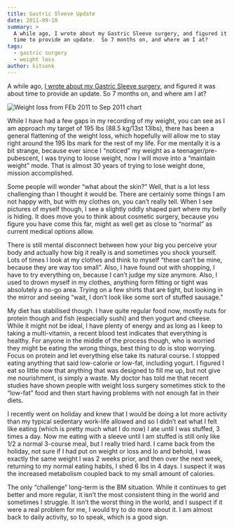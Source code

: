 ```yaml
---
title: Gastric Sleeve Update
date: 2011-09-10
summary: >
  A while ago, I wrote about my Gastric Sleeve surgery, and figured it was about
  time to provide an update.  So 7 months on, and where am I at?
tags:
  - gastric surgery
  - weight loss
author: kitsonk
---
```


A while ago, [I wrote about my Gastric Sleeve surgery](./Gastric-Sleeve-Weight-Loss), and figured it was about time to
provide an update. So 7 months on, and where am I at?

![Weight loss from FEb 2011 to Sep 2011 chart](/images/Weight-Loss-Update.png)

While I have had a few gaps in my recording of my weight, you can see as I am approach my target of 195 lbs (88.5
kg/13st 13lbs), there has been a general flattening of the weight loss, which hopefully will allow me to stay right
around the 195 lbs mark for the rest of my life. For me mentally it is a bit strange, because ever since I “noticed” my
weight as a teenager/pre-pubescent, I was trying to loose weight, now I will move into a “maintain weight” mode. That is
almost 30 years of trying to lose weight done, mission accomplished.

Some people will wonder “what about the skin?” Well, that is a lot less challenging than I thought it would be. There
are certainly some things I am not happy with, but with my clothes on, you can’t really tell. When I see pictures of
myself though, I see a slightly oddly shaped part where my belly is hiding. It does move you to think about cosmetic
surgery, because you figure you have come this far, might as well get as close to “normal” as current medical options
allow.

There is still mental disconnect between how your big you perceive your body and actually how big it really is and
sometimes you shock yourself. Lots of times I look at my clothes and think to myself “these can’t be mine, because they
are way too small”. Also, I have found out with shopping, I have to try everything on, because I can’t judge my size
anymore. Also, I used to drown myself in my clothes, anything form fitting or tight was absolutely a no-go area. Trying
on a few shirts that are tight, but looking in the mirror and seeing “wait, I don’t look like some sort of stuffed
sausage.”

My diet has stabilised though. I have quite regular food now, mostly nuts for protein though and fish (especially sushi)
and then yogurt and cheese. While it might not be ideal, I have plenty of energy and as long as I keep to taking a
multi-vitamin, a recent blood test indicates that everything is healthy. For anyone in the middle of the process though,
who is worried they might be eating the wrong things, best thing to do is stop worrying. Focus on protein and let
everything else take its natural course. I stopped eating anything that said low-calorie or low-fat, including yogurt. I
figured I eat so little now that anything that was designed to fill me up, but not give me nourishment, is simply a
waste. My doctor has told me that recent studies have shown people with weight loss surgery sometimes stick to the
“low-fat” food and then start having problems with not enough fat in their diets.

I recently went on holiday and knew that I would be doing a lot more activity than my typical sedentary work-life
allowed and so I didn’t eat what I felt like eating (which is pretty much what I do now) I ate until I was stuffed, 3
times a day. Now me eating with a sleeve until I am stuffed is still only like 1/2 a normal 3-course meal, but I really
tried hard. I came back from the holiday, not sure if I had put on weight or loss and lo and behold, I was exactly the
same weight I was 2 weeks prior, and then over the next week, returning to my normal eating habits, I shed 6 lbs in 4
days. I suspect it was the increased metabolism coupled back to my small amount of calories.

The only “challenge” long-term is the BM situation. While it continues to get better and more regular, it isn’t the most
consistent thing in the world and sometimes I struggle. It isn’t the worst thing in the world, and I suspect if it were
a real problem for me, I would try to do more about it. I am almost back to daily activity, so to speak, which is a good
sign.

